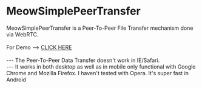 # MeowSimplePeerTransfer
MeowSimplePeerTransfer is a Peer-To-Peer File Transfer mechanism done via WebRTC.
<br><br>
For Demo --> <a href="http://www.windowsgeekpro.in/MeowSimplePeerTransfer/MeowFileTransfer.html">CLICK HERE</a>
<br> <br>
--- The Peer-To-Peer Data Transfer doesn't work in IE/Safari. <br>
--- It works in both desktop as well as in mobile only functional with Google Chrome and Mozilla Firefox. I haven't tested with Opera. It's super fast in Android
